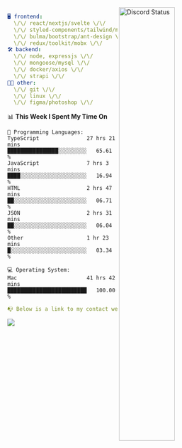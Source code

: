 
<a href="https://discord.com/users/279302975371870218" target="_blank">
    <img width="50%" align="right" alt="Discord Status" src="https://lanyard.cnrad.dev/api/279302975371870218?bg=161B22&borderRadius=5px%205px%200%200&hideTimestamp=true&idleMessage=Just%20chillin%27%20at%20the%20moment&animated=true">
</a>

```yaml
🖥️ frontend: 
  \/\/ react/nextjs/svelte \/\/
  \/\/ styled-components/tailwind/mui/
  \/\/ bulma/bootstrap/ant-design \/\/
  \/\/ redux/toolkit/mobx \/\/
🛠 backend: 
  \/\/ node, expressjs \/\/
  \/\/ mongoose/mysql \/\/
  \/\/ docker/axios \/\/
  \/\/ strapi \/\/
👨‍💻 other: 
  \/\/ git \/\/ 
  \/\/ linux \/\/
  \/\/ figma/photoshop \/\/
```
<!--START_SECTION:waka-->
📊 **This Week I Spent My Time On** 

```text
💬 Programming Languages: 
TypeScript               27 hrs 21 mins      ████████████████░░░░░░░░░   65.61 % 
JavaScript               7 hrs 3 mins        ████░░░░░░░░░░░░░░░░░░░░░   16.94 % 
HTML                     2 hrs 47 mins       ██░░░░░░░░░░░░░░░░░░░░░░░   06.71 % 
JSON                     2 hrs 31 mins       ██░░░░░░░░░░░░░░░░░░░░░░░   06.04 % 
Other                    1 hr 23 mins        █░░░░░░░░░░░░░░░░░░░░░░░░   03.34 % 

💻 Operating System: 
Mac                      41 hrs 42 mins      █████████████████████████   100.00 % 
```


<!--END_SECTION:waka-->
```yaml
📭 Below is a link to my contact website 
```
<a href="https://mxns.xyz" target="_black"> <img src="https://img.shields.io/badge/website-161B22?style=for-the-badge&logo=About.me&logoColor=white"></img> <a/>
